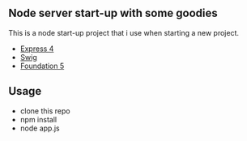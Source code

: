 ## Node server start-up with some goodies
This is a node start-up project that i use when starting a new project.
- [Express 4](http://expressjs.com/4x/api.html)
- [Swig](http://paularmstrong.github.io/swig/)
- [Foundation 5](http://foundation.zurb.com/docs/)

## Usage
- clone this repo
- npm install
- node app.js
